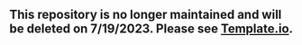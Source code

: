 ## This repository is no longer maintained and will be deleted on 7/19/2023. Please see [**Template.io**](https://github.com/jpwogaman/template.io).